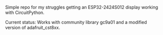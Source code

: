 Simple repo for my struggles getting an ESP32-2424S012 display working with CircuitPython.

Current status: Works with community library gc9a01 and a modified version of adafruit_cst8xx. 